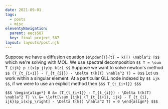 ```yaml
---
date: 2021-09-01
tags:
  - posts
  - misc
eleventyNavigation:
  parent: eecs587
  key: final project 587
layout: layouts/post.njk
---
```



Suppose we have a diffusion equation
`$$\pder{T}{t} = k(T) \nabla^2 T$$`
which we're solving with MOL. We use spectral decomposition
`$$ T = \sum T_{ijk} p_i(x)p_j(y)p_k(z) $$`
Suppose we want to solve newton's method 
`$$ (T_{t_{i+1}} - T_{t_{i}}) - \Delta t(k(T) \nabla^2 T) = 0$$`
Let us work within a singular element. 
At a particular GLL node indexed by `$$ ijk $$`, if we 
were to use an explicit method then
`$$$
 T_{t_{i+1}}
$$$`


`$$$
\begin{align*}
   0 &= (T_{t_{i+1}} - T_{t_{i}}) - \Delta t(k(T) \nabla^2 T) \\
   &= \left[\sum_{ijk} (T_{t_{i+1}, ijk} - T_{t_{i}, ijk})p_i(x)p_\right] - \Delta t(k() \nabla^2 T) = 0
\end{align*}
$$$`


